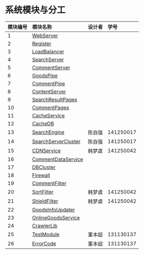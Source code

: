 # 系统模块与分工 #

|模块编号 | 模块名称 | 设计者 |  学号|
| :--- | :---| :---|:---|
|  1 | [WebServer](WebServer.md)|  |  |
|  2 | [Register](Register.md)|  |  |
|  3 | [LoadBalancer](LoadBalancer.md)	 |  |  |
|  4 | [SearchServer](SearchServer.md)|  |  |
|  5 | [CommentServer](SearchServer.md)|  |  |
|  6 | [GoodsPipe](GoodsPipe.md)|  |  |
|  7 | [CommentPipe](CommentPipe.md)|  |  |
|  8 | [ContentServer](ContentServer.md)|  |  |
|  9 | [SearchResultPages](SearchResultPages.md)|  |  |
|  10 | [CommentPages](CommentPages.md)|  |  |
|  11| [CacheService](CacheService.md)|  |  |
|  12| [CacheDB](CacheDB.md)|  |  |
|  13| [SearchEngine](SearchEngine.md)| 陈自强 | 141250017 |
|  14| [SearchServerCluster](SearchServerCluster.md)| 陈自强 | 141250017 |
|  15| [CDNService](CDNService.md)|韩梦虞 | 141250042 |
|  16| [CommentDataService](CommentDataService.md)|  |  |
|  17| [DBCluster](DBCluster.md)|  |  |
|  18| [Firewall](Firewall.md)|  |  |
|  19| [CommentFilter](CommentFilter.md)|  |  |
|  20| [SortFilter](SortFilter.md)|韩梦虞  | 141250042 |
|  21 | [ShieldFilter](ShieldFilter.md)| 韩梦虞 | 141250042 |
|  22 | [GoodsInfoUpdater](GoodsInfoUpdater.md)|  |  |
|  23 | [OnlineGoodsService](OnlineGoodsService.md)|  |  |
|  24 | [CrawlerLib](CrawlerLib.md)|  |  |
|  25 | [TestModule](TestModule.md)| 董本超 | 131130137 |
|  26| [ErrorCode](ErrorCode.md)| 董本超 | 131130137 |
